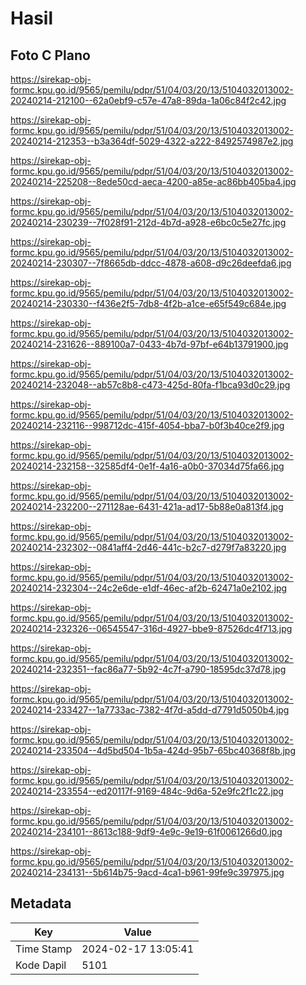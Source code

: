 # Hasil

## Foto C Plano

https://sirekap-obj-formc.kpu.go.id/9565/pemilu/pdpr/51/04/03/20/13/5104032013002-20240214-212100--62a0ebf9-c57e-47a8-89da-1a06c84f2c42.jpg

https://sirekap-obj-formc.kpu.go.id/9565/pemilu/pdpr/51/04/03/20/13/5104032013002-20240214-212353--b3a364df-5029-4322-a222-8492574987e2.jpg

https://sirekap-obj-formc.kpu.go.id/9565/pemilu/pdpr/51/04/03/20/13/5104032013002-20240214-225208--8ede50cd-aeca-4200-a85e-ac86bb405ba4.jpg

https://sirekap-obj-formc.kpu.go.id/9565/pemilu/pdpr/51/04/03/20/13/5104032013002-20240214-230239--7f028f91-212d-4b7d-a928-e6bc0c5e27fc.jpg

https://sirekap-obj-formc.kpu.go.id/9565/pemilu/pdpr/51/04/03/20/13/5104032013002-20240214-230307--7f8665db-ddcc-4878-a608-d9c26deefda6.jpg

https://sirekap-obj-formc.kpu.go.id/9565/pemilu/pdpr/51/04/03/20/13/5104032013002-20240214-230330--f436e2f5-7db8-4f2b-a1ce-e65f549c684e.jpg

https://sirekap-obj-formc.kpu.go.id/9565/pemilu/pdpr/51/04/03/20/13/5104032013002-20240214-231626--889100a7-0433-4b7d-97bf-e64b13791900.jpg

https://sirekap-obj-formc.kpu.go.id/9565/pemilu/pdpr/51/04/03/20/13/5104032013002-20240214-232048--ab57c8b8-c473-425d-80fa-f1bca93d0c29.jpg

https://sirekap-obj-formc.kpu.go.id/9565/pemilu/pdpr/51/04/03/20/13/5104032013002-20240214-232116--998712dc-415f-4054-bba7-b0f3b40ce2f9.jpg

https://sirekap-obj-formc.kpu.go.id/9565/pemilu/pdpr/51/04/03/20/13/5104032013002-20240214-232158--32585df4-0e1f-4a16-a0b0-37034d75fa66.jpg

https://sirekap-obj-formc.kpu.go.id/9565/pemilu/pdpr/51/04/03/20/13/5104032013002-20240214-232200--271128ae-6431-421a-ad17-5b88e0a813f4.jpg

https://sirekap-obj-formc.kpu.go.id/9565/pemilu/pdpr/51/04/03/20/13/5104032013002-20240214-232302--0841aff4-2d46-441c-b2c7-d279f7a83220.jpg

https://sirekap-obj-formc.kpu.go.id/9565/pemilu/pdpr/51/04/03/20/13/5104032013002-20240214-232304--24c2e6de-e1df-46ec-af2b-62471a0e2102.jpg

https://sirekap-obj-formc.kpu.go.id/9565/pemilu/pdpr/51/04/03/20/13/5104032013002-20240214-232326--06545547-316d-4927-bbe9-87526dc4f713.jpg

https://sirekap-obj-formc.kpu.go.id/9565/pemilu/pdpr/51/04/03/20/13/5104032013002-20240214-232351--fac86a77-5b92-4c7f-a790-18595dc37d78.jpg

https://sirekap-obj-formc.kpu.go.id/9565/pemilu/pdpr/51/04/03/20/13/5104032013002-20240214-233427--1a7733ac-7382-4f7d-a5dd-d7791d5050b4.jpg

https://sirekap-obj-formc.kpu.go.id/9565/pemilu/pdpr/51/04/03/20/13/5104032013002-20240214-233504--4d5bd504-1b5a-424d-95b7-65bc40368f8b.jpg

https://sirekap-obj-formc.kpu.go.id/9565/pemilu/pdpr/51/04/03/20/13/5104032013002-20240214-233554--ed20117f-9169-484c-9d6a-52e9fc2f1c22.jpg

https://sirekap-obj-formc.kpu.go.id/9565/pemilu/pdpr/51/04/03/20/13/5104032013002-20240214-234101--8613c188-9df9-4e9c-9e19-61f0061266d0.jpg

https://sirekap-obj-formc.kpu.go.id/9565/pemilu/pdpr/51/04/03/20/13/5104032013002-20240214-234131--5b614b75-9acd-4ca1-b961-99fe9c397975.jpg


## Metadata

| Key        | Value               |
| ---------- | ------------------- |
| Time Stamp | 2024-02-17 13:05:41 |
| Kode Dapil | 5101                |



